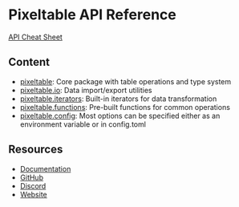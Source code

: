 # Pixeltable API Reference

[API Cheat Sheet](https://pixeltable.github.io/pixeltable/api-cheat-sheet/) 
  
## Content

- [pixeltable](https://pixeltable.github.io/pixeltable/pixeltable/pixeltable/): Core package with table operations and type system
- [pixeltable.io](https://pixeltable.github.io/pixeltable/pixeltable/io/): Data import/export utilities
- [pixeltable.iterators](https://pixeltable.github.io/pixeltable/pixeltable/iterators/document-splitter/): Built-in iterators for data transformation
- [pixeltable.functions](https://pixeltable.github.io/pixeltable/pixeltable/functions/audio/): Pre-built functions for common operations
- [pixeltable.config](https://pixeltable.github.io/pixeltable/config/): Most options can be specified either as an environment variable or in config.toml
  
## Resources

- [Documentation](https://docs.pixeltable.com/)
- [GitHub](https://github.com/pixeltable/pixeltable)
- [Discord](https://discord.gg/QPyqFYx2UN)
- [Website](https://pixeltable.com/)
